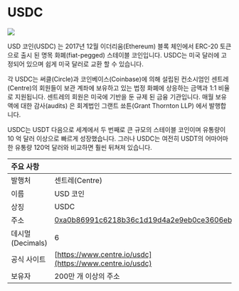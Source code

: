 # USDC

![](https://github.com/oplabs/origin-dollar-docs/tree/44cc8d4bfe33702c8d0587c24c1d1961ccd0af0d/.gitbook/assets/usdc-coin-bd351fb779%20%281%29.Png)

USD 코인\(USDC\) 는 2017년 12월 이더리움\(Ethereum\) 블록 체인에서 ERC-20 토큰으로 출시 된 명목 화폐\(fiat-pegged\) 스테이블 코인입니다. USDC는 미국 달러에 고정되어 있으며 쉽게 미국 달러로 교환 할 수 있습니다.

각 USDC는 써클\(Circle\)과 코인베이스\(Coinbase\)에 의해 설립된 컨소시엄인 센트레\(Centre\)의 회원들이 보관 계좌에 보유하고 있는 법정 화폐에 상응하는 금액과 1:1 비율로 지원됩니다. 센트레의 회원은 미국에 기반을 둔 규제 된 금융 기관입니다. 매월 보유액에 대한 감사\(audits\) 은 회계법인 그랜트 쑈튼\(Grant Thornton LLP\) 에서 발행합니다.

USDC는 USDT 다음으로 세계에서 두 번째로 큰 규모의 스테이블 코인이며 유통량이 10 억 달러 이상으로 빠르게 성장했습니다. 그러나 USDC는 여전히 USDT의 어마어마한 유통량 120억 달러와 비교하면 훨씬 뒤쳐져 있습니다.

| 주요 사항 |  |
| :--- | :--- |
| 발행처 | 센트레\(Centre\) |
| 이름 | USD 코인 |
| 상징 | USDC |
| 주소 | [0xa0b86991c6218b36c1d19d4a2e9eb0ce3606eb48](https://etherscan.io/token/0xa0b86991c6218b36c1d19d4a2e9eb0ce3606eb48) |
| 데시멀\(Decimals\) | 6 |
| 공식 사이트 | [https://www.centre.io/usdc](https://www.centre.io/usdc) |
| 보유자 | 200만 개 이상의 주소 |

